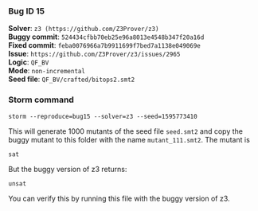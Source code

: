 ### Bug ID 15

**Solver**: `z3 (https://github.com/Z3Prover/z3)`
<br>
**Buggy commit**: `524434cfbb70eb25e96a8013e4548b347f20a16d`
<br>
**Fixed commit**: `feba0076966a7b9911699f7bed7a1138e049069e`
<br>
**Issue**: `https://github.com/Z3Prover/z3/issues/2965`
<br>
**Logic**: `QF_BV`
<br>
**Mode**: `non-incremental`
<br>
**Seed file**: `QF_BV/crafted/bitops2.smt2`


### Storm command

```
storm --reproduce=bug15 --solver=z3 --seed=1595773410
```


This will generate 1000 mutants of the seed file `seed.smt2` and copy the buggy mutant to this folder with the 
name `mutant_111.smt2`. 
The mutant is 
```
sat
``` 

But the buggy version of z3 returns: 
```
unsat
``` 
You can verify this by running this file with the buggy version of z3. 


